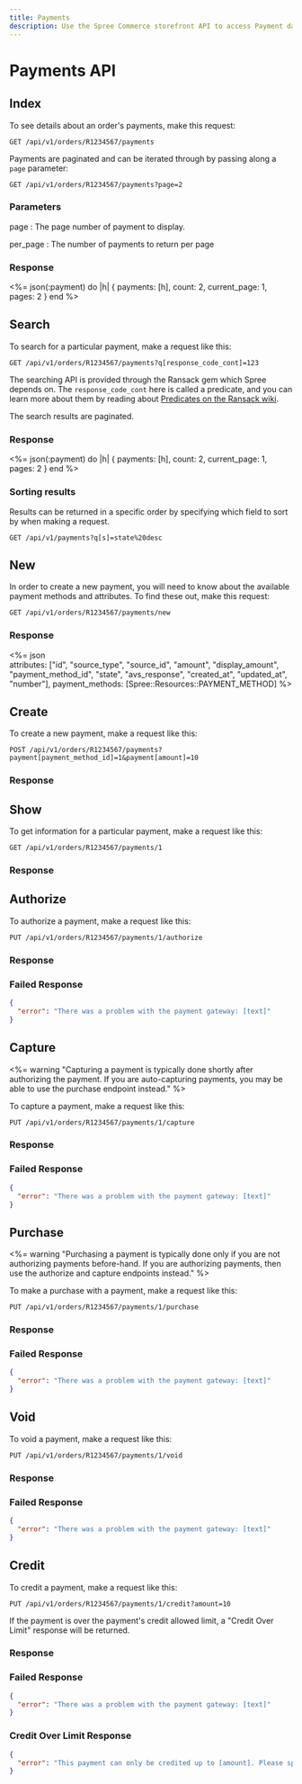 ```yaml
---
title: Payments
description: Use the Spree Commerce storefront API to access Payment data.
---
```


# Payments API

## Index

To see details about an order's payments, make this request:

    GET /api/v1/orders/R1234567/payments

Payments are paginated and can be iterated through by passing along a `page` parameter:

    GET /api/v1/orders/R1234567/payments?page=2

### Parameters

page
: The page number of payment to display.

per_page
: The number of payments to return per page

### Response

<status code="200"></status>
<%= json(:payment) do |h|
{ payments: [h],
  count: 2,
  current_page: 1,
  pages: 2 }
end %>

## Search

To search for a particular payment, make a request like this:

    GET /api/v1/orders/R1234567/payments?q[response_code_cont]=123

The searching API is provided through the Ransack gem which Spree depends on. The `response_code_cont` here is called a predicate, and you can learn more about them by reading about [Predicates on the Ransack wiki](https://github.com/ernie/ransack/wiki/Basic-Searching).

The search results are paginated.

### Response

<status code="200"></status>
<%= json(:payment) do |h|
{ payments: [h],
  count: 2,
  current_page: 1,
  pages: 2 }
end %>

### Sorting results

Results can be returned in a specific order by specifying which field to sort by when making a request.

    GET /api/v1/payments?q[s]=state%20desc

## New

In order to create a new payment, you will need to know about the available payment methods and attributes. To find these out, make this request:

    GET /api/v1/orders/R1234567/payments/new

### Response

<status code="200"></status>
<%= json \
  attributes:
  ["id", "source_type", "source_id", "amount",
   "display_amount", "payment_method_id", "state", "avs_response",
   "created_at", "updated_at", "number"],
  payment_methods: [Spree::Resources::PAYMENT_METHOD] %>

## Create

To create a new payment, make a request like this:

    POST /api/v1/orders/R1234567/payments?payment[payment_method_id]=1&payment[amount]=10

### Response

<status code="201"></status>
<json sample="payment"></json>

## Show

To get information for a particular payment, make a request like this:

    GET /api/v1/orders/R1234567/payments/1

### Response

<status code="200"></status>
<json sample="payment"></json>

## Authorize

To authorize a payment, make a request like this:

    PUT /api/v1/orders/R1234567/payments/1/authorize

### Response

<status code="200"></status>
<json sample="payment"></json>

### Failed Response

<status code="422"></status>
```json
{
  "error": "There was a problem with the payment gateway: [text]"
}
```

## Capture

<%= warning "Capturing a payment is typically done shortly after authorizing the payment. If you are auto-capturing payments, you may be able to use the purchase endpoint instead." %>

To capture a payment, make a request like this:

    PUT /api/v1/orders/R1234567/payments/1/capture

### Response

<status code="200"></status>
<json sample="payment"></json>

### Failed Response

<status code="422"></status>
```json
{
  "error": "There was a problem with the payment gateway: [text]"
}
```

## Purchase

<%= warning "Purchasing a payment is typically done only if you are not authorizing payments before-hand. If you are authorizing payments, then use the authorize and capture endpoints instead." %>

To make a purchase with a payment, make a request like this:

    PUT /api/v1/orders/R1234567/payments/1/purchase

### Response

<status code="200"></status>
<json sample="payment"></json>

### Failed Response

<status code="422"></status>
```json
{
  "error": "There was a problem with the payment gateway: [text]"
}
```

## Void

To void a payment, make a request like this:

    PUT /api/v1/orders/R1234567/payments/1/void

### Response

<status code="200"></status>
<json sample="payment"></json>

### Failed Response

<status code="422"></status>
```json
{
  "error": "There was a problem with the payment gateway: [text]"
}
```

## Credit

To credit a payment, make a request like this:

    PUT /api/v1/orders/R1234567/payments/1/credit?amount=10

If the payment is over the payment's credit allowed limit, a "Credit Over Limit" response will be returned.

### Response

<status code="200"></status>
<json sample="payment"></json>

### Failed Response

<status code="422"></status>
```json
{
  "error": "There was a problem with the payment gateway: [text]"
}
```

### Credit Over Limit Response

<status code="422"></status>
```json
{
  "error": "This payment can only be credited up to [amount]. Please specify an amount less than or equal to this number."
}
```
